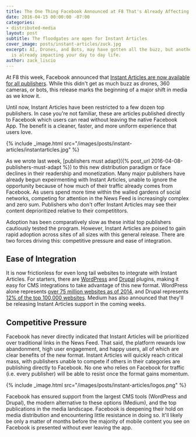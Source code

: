 ```yaml
---
title: The One Thing Facebook Announced at F8 That's Already Affecting Your News Feed
date: 2016-04-15 00:00:00 -07:00
categories:
- distributed-media
layout: post
subtitle: The floodgates are open for Instant Articles
cover_image: posts/instant-articles/zuck.jpg
excerpt: AI, Drones, and Bots, may have gotten all the buzz, but another announcement
  is already impacting your day to day life.
author: zack_liscio
---
```


At F8 this week, Facebook announced that [Instant Articles are now available for all publishers](http://techcrunch.com/2016/04/12/facebooks-instant-articles-is-now-open-to-all-publishers/). While this didn't get as much buzz as drones, 360 cameras, or bots, this release marks the beginning of a major shift in media as we know it.

Until now, Instant Articles have been restricted to a few dozen top publishers. In case you're not familiar, these are articles published directly to Facebook which users can read without leaving the native Facebook App. The benefit is a cleaner, faster, and more uniform experience that users love.

{% include _image.html src="/images/posts/instant-articles/instantarticles.jpg" %}

As we wrote last week, [publishers must adapt]({% post_url 2016-04-08-publishers-must-adapt %}) to this new distribution paradigm or face declines in their readership and monetization. Many major publishers have already begun expeirmenting with Instant Articles, unable to ignore the opportunity because of how much of their traffic already comes from Facebook. As users spend more time within the walled gardens of social networks, competing for attention in the News Feed is increasingly complex and zero sum. Publishers who don't offer Instant Articles may see their content deprioritized relative to their competititors. 

Adoption has been comparatively slow as these initial top publishers cautiously tested the program. However, Instant Articles are poised to gain rapid adoption across sites of all sizes with this general release. There are two forces driving this: competitive pressure and ease of integration.

## Ease of Integration

It is now frictionless for even long tail websites to integrate with Instant Articles. For starters, there are [WordPress](https://wordpress.org/) and [Drupal](https://www.drupal.org/) plugins, making it easy for CMS integrations to take advantage of this new format. WordPress alone represents  [over 75 million websites as of 2014](https://managewp.com/14-surprising-statistics-about-wordpress-usage/), and Drupal represents [12% of the top 100,000 websites](http://www.itworld.com/article/2700748/big-data/not-a-drop-in-the-bucket--more-than-1-million-websites-now-use-drupal.html). Medium has also announced that they'll be releasing Instant Articles support in the coming weeks.

## Competitive Pressure

Facebook has never directly indicated that Instant Articles will be prioritized over traditional links in the News Feed. That said, the platform rewards low abandonment, high user engagement, and happy users, all of which are clear benefits of the new format. Instant Articles will quickly reach critical mass, with publishers unable to compete if others in their categories are publishing directly to Facebook. No one who relies on Facebook for traffic (i.e. every publisher) will be able to resist once the format gains momentum.

{% include _image.html src="/images/posts/instant-articles/logos.png" %}

Facebook has ensured support from the largest CMS tools (WordPress and Drupal), the modern alternative to these options (Medium), and the top publications in the media landscape. Facebook is deepening their hold on media distribution and encountering little resistance in doing so. It'll likely be only a matter of months before the majority of mobile content you see on Facebook is presented without ever leaving the app.